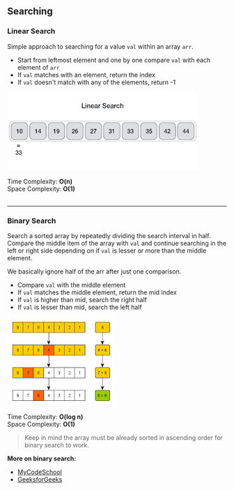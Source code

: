 ## Searching

### Linear Search
Simple approach to searching for a value `val` within an array `arr`.
* Start from leftmost element and one by one compare `val` with each element of `arr`
* If `val` matches with an element, return the index
* If `val` doesn't match with any of the elements, return -1

![Source: TutorialsPoint](media/linear_search.gif)

Time Complexity: **O(n)** \
Space Complexity: **O(1)**
<br> </br>

---

### Binary Search
Search a sorted array by repeatedly dividing the search interval in half. 
Compare the middle item of the array with `val` and continue searching in the left or
right side depending on if `val` is lesser or more than the middle element.

We basically ignore half of the arr after just one comparison.
* Compare `val` with the middle element
* If `val` matches the middle element, return the mid index
* If `val` is higher than mid, search the right half
* If `val` is lesser than mid, search the left half

![Source: Medium](media/binary_search.png)

Time Complexity: **O(log n)** \
Space Complexity: **O(1)**
> Keep in mind the array must be already sorted in ascending order 
> for binary search to work.

**More on binary search:**
* [MyCodeSchool](https://www.youtube.com/watch?v=j5uXyPJ0Pew&ab_channel=mycodeschool)
* [GeeksforGeeks](https://www.geeksforgeeks.org/binary-search/)